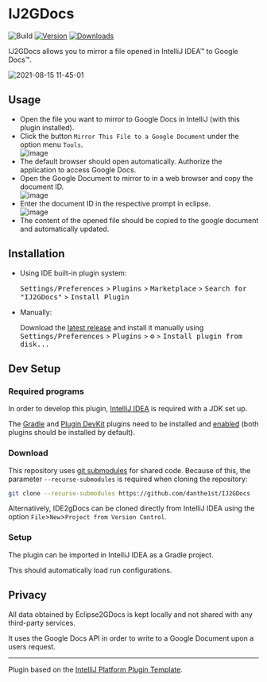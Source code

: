 # IJ2GDocs
![Build](https://github.com/danthe1st/IJ2GDocs/workflows/Build/badge.svg)
[![Version](https://img.shields.io/jetbrains/plugin/v/io.github.danthe1st.ij2gdocs.svg)](https://plugins.jetbrains.com/plugin/17433-ij2gdocs)
[![Downloads](https://img.shields.io/jetbrains/plugin/d/io.github.danthe1st.ij2gdocs.svg)](https://plugins.jetbrains.com/plugin/17433-ij2gdocs)

<!-- Plugin description -->
IJ2GDocs allows you to mirror a file opened in IntelliJ IDEA™ to Google Docs™.

![2021-08-15 11-45-01](https://user-images.githubusercontent.com/34687786/129474396-1dfba440-d652-4980-a314-33666ff25b8b.gif)

## Usage

* Open the file you want to mirror to Google Docs in IntelliJ (with this plugin installed).
* Click the button `Mirror This File to a Google Document` under the option menu `Tools`.<br/>
  ![image](https://user-images.githubusercontent.com/34687786/129474136-72902ac5-e728-451a-88ab-fbf089c986fd.png)
* The default browser should open automatically. Authorize the application to access Google Docs.
* Open the Google Document to mirror to in a web browser and copy the document ID.<br/>
  ![image](https://user-images.githubusercontent.com/34687786/123838090-e2ed4400-d90b-11eb-8459-4fd418a71ff4.png)
* Enter the document ID in the respective prompt in eclipse.<br/>
  ![image](https://user-images.githubusercontent.com/34687786/129474190-cc7490ec-53be-4abc-9547-98e26f2145d4.png)
* The content of the opened file should be copied to the google document and automatically updated.

<!-- Plugin description end -->

## Installation

- Using IDE built-in plugin system:
  
  <kbd>Settings/Preferences</kbd> > <kbd>Plugins</kbd> > <kbd>Marketplace</kbd> > <kbd>Search for "IJ2GDocs"</kbd> >
  <kbd>Install Plugin</kbd>
  
- Manually:

  Download the [latest release](https://github.com/danthe1st/IJ2GDocs/releases/latest) and install it manually using
  <kbd>Settings/Preferences</kbd> > <kbd>Plugins</kbd> > <kbd>⚙️</kbd> > <kbd>Install plugin from disk...</kbd>

## Dev Setup
### Required programs
In order to develop this plugin, [IntelliJ IDEA](https://www.jetbrains.com/idea/) is required with a JDK set up.

The [Gradle](https://plugins.jetbrains.com/plugin/13112-gradle) and [Plugin DevKit](https://plugins.jetbrains.com/docs/intellij/setting-up-environment.html#configuring-intellij-platform-sdk) plugins need to be installed and [enabled](https://www.jetbrains.com/help/idea/managing-plugins.html) (both plugins should be installed by default).

### Download
This repository uses [git submodules](https://git-scm.com/book/en/v2/Git-Tools-Submodules) for shared code.
Because of this, the parameter `--recurse-submodules` is required when cloning the repository:
```bash
git clone --recurse-submodules https://github.com/danthe1st/IJ2GDocs
```

Alternatively, IDE2gDocs can be cloned directly from IntelliJ IDEA using the option `File`>`New`>`Project from Version Control`.

### Setup
The plugin can be imported in IntelliJ IDEA as a Gradle project.

This should automatically load run configurations.

## Privacy
All data obtained by Eclipse2GDocs is kept locally and not shared with any third-party services.

It uses the Google Docs API in order to write to a Google Document upon a users request.

---
Plugin based on the [IntelliJ Platform Plugin Template][template].

[template]: https://github.com/JetBrains/intellij-platform-plugin-template
